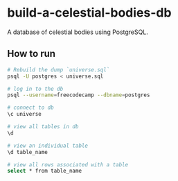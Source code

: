 # build-a-celestial-bodies-db

A database of celestial bodies using PostgreSQL.

## How to run

```bash
# Rebuild the dump `universe.sql`
psql -U postgres < universe.sql

# log in to the db
psql --username=freecodecamp --dbname=postgres

# connect to db
\c universe

# view all tables in db
\d

# view an individual table
\d table_name

# view all rows associated with a table
select * from table_name
```
